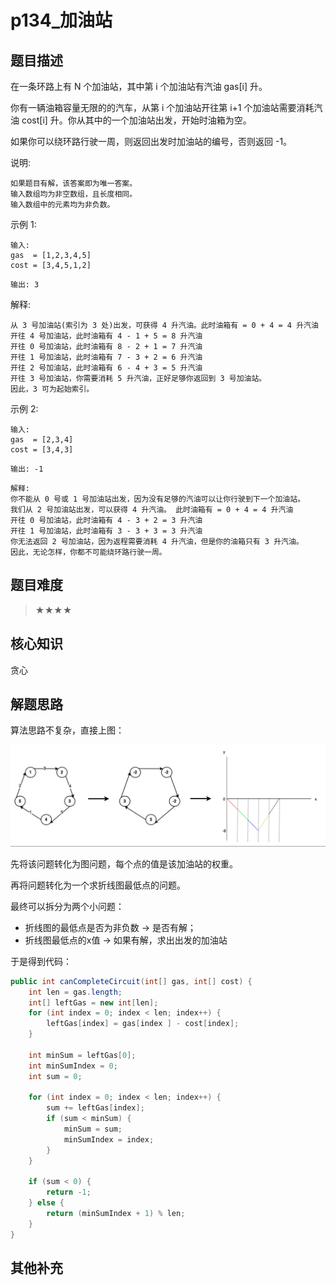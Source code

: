 # p134_加油站
## 题目描述
在一条环路上有 N 个加油站，其中第 i 个加油站有汽油 gas[i] 升。 

 你有一辆油箱容量无限的的汽车，从第 i 个加油站开往第 i+1 个加油站需要消耗汽油 cost[i] 升。你从其中的一个加油站出发，开始时油箱为空。 

 如果你可以绕环路行驶一周，则返回出发时加油站的编号，否则返回 -1。 

 说明: 

 ```
 如果题目有解，该答案即为唯一答案。 
 输入数组均为非空数组，且长度相同。 
 输入数组中的元素均为非负数。 
 ```

 示例 1: 

 ```
 输入: 
gas  = [1,2,3,4,5]
cost = [3,4,5,1,2]

 ```

 ```
输出: 3

 ```

解释:

 ```
从 3 号加油站(索引为 3 处)出发，可获得 4 升汽油。此时油箱有 = 0 + 4 = 4 升汽油
开往 4 号加油站，此时油箱有 4 - 1 + 5 = 8 升汽油
开往 0 号加油站，此时油箱有 8 - 2 + 1 = 7 升汽油
开往 1 号加油站，此时油箱有 7 - 3 + 2 = 6 升汽油
开往 2 号加油站，此时油箱有 6 - 4 + 3 = 5 升汽油
开往 3 号加油站，你需要消耗 5 升汽油，正好足够你返回到 3 号加油站。
因此，3 可为起始索引。 

 ```

 示例 2: 

 ```
 输入: 
gas  = [2,3,4]
cost = [3,4,3]

 ```


 ```
输出: -1

 ```

 ```
解释:
你不能从 0 号或 1 号加油站出发，因为没有足够的汽油可以让你行驶到下一个加油站。
我们从 2 号加油站出发，可以获得 4 升汽油。 此时油箱有 = 0 + 4 = 4 升汽油
开往 0 号加油站，此时油箱有 4 - 3 + 2 = 3 升汽油
开往 1 号加油站，此时油箱有 3 - 3 + 3 = 3 升汽油
你无法返回 2 号加油站，因为返程需要消耗 4 升汽油，但是你的油箱只有 3 升汽油。
因此，无论怎样，你都不可能绕环路行驶一周。 

 ```



 

## 题目难度
> ★★★★
## 核心知识
贪心
## 解题思路

算法思路不复杂，直接上图：

![算法演变思路图](../asset/p134_加油站/算法演变思路图.png)

先将该问题转化为图问题，每个点的值是该加油站的权重。

再将问题转化为一个求折线图最低点的问题。

最终可以拆分为两个小问题：

- 折线图的最低点是否为非负数 -> 是否有解；
- 折线图最低点的x值 -> 如果有解，求出出发的加油站


于是得到代码：

```java
public int canCompleteCircuit(int[] gas, int[] cost) {
    int len = gas.length;
    int[] leftGas = new int[len];
    for (int index = 0; index < len; index++) {
        leftGas[index] = gas[index ] - cost[index];
    }

    int minSum = leftGas[0];
    int minSumIndex = 0;
    int sum = 0;

    for (int index = 0; index < len; index++) {
        sum += leftGas[index];
        if (sum < minSum) {
            minSum = sum;
            minSumIndex = index;
        }
    }

    if (sum < 0) {
        return -1;
    } else {
        return (minSumIndex + 1) % len;
    }
}

```

## 其他补充
